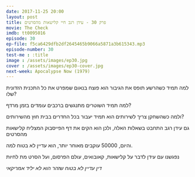 ```yaml
---
date: 2017-11-25 20:00
layout: post
title: פרק 30 - עידן רגב חיי קלישאות מהסרטים
movie: The Check
imdb: tt0095016
episode: 30
ep-file: f5ca6429dfb2df2645465b9066a5871a3b615343.mp3
episode-number: 30
test-me : :title
image : /assets/images/ep30.jpg
cover : /assets/images/ep30-cover.jpg
next-week: Apocalypse Now (1979)
---
```

למה תמיד כשהרשע תופס את הגיבור הוא פוצח בנאום שמפרט את כל התכנית הזדונית שלו?

למה תמיד השוטרים מתנגשים ברכבים עומדים בזמן מרדף?

ולמה כשהשחקן צריך לשירותים הוא תמיד יעבור בכל החדרים בבית חוץ מהשירותים?


גם עידן רגב התחבט בשאלות האלה, ולכן הוא הקים את דף הפייסבוק המצליח קלישאות מהסרטים

והיום, 50000 עוקבים מאוחר יותר, הוא עדיין לא בטוח למה.


נפגשנו עם עידן לדבר על קלישאות, קאובואים, עולם הפרסום, ועל הסרט מת לחיות


*דין עדיין לא בטוח שזהר הוא לא יליד אמריקאי*


